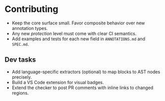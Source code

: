 # Contributing

- Keep the core surface small. Favor composite behavior over new annotation types.
- Any new *protection* level must come with clear CI semantics.
- Add examples and tests for each new field in `ANNOTATIONS.md` and `SPEC.md`.

## Dev tasks
- Add language-specific extractors (optional) to map blocks to AST nodes precisely.
- Build a VS Code extension for visual badges.
- Extend the checker to post PR comments with inline links to changed regions.
